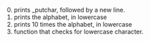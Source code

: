 0. prints _putchar, followed by a new line.
1. prints the alphabet, in lowercase
2. prints 10 times the alphabet, in lowercase
3. function that checks for lowercase character.
